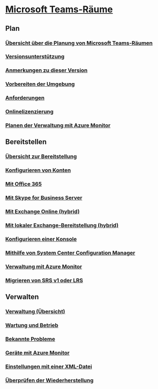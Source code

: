 # [Microsoft Teams-Räume](index.md)
## Plan
### [Übersicht über die Planung von Microsoft Teams-Räumen](../plan-your-deployment/clients-and-devices/skype-room-systems-v2-0.md)
### [Versionsunterstützung](../plan-your-deployment/clients-and-devices/srs2-lifecycle-support.md)
### [Anmerkungen zu dieser Version](../plan-your-deployment/clients-and-devices/srs2-release-note.md)
### [Vorbereiten der Umgebung](../plan-your-deployment/clients-and-devices/srs-v2-prep.md)
### [Anforderungen](../plan-your-deployment/clients-and-devices/requirements.md)
### [Onlinelizenzierung](../../SfbOnline/skype-for-business-and-microsoft-teams-add-on-licensing/license-options-based-on-your-plan/skype-room-systems-v2.md)
### [Planen der Verwaltung mit Azure Monitor](../plan-your-deployment/clients-and-devices/azure-monitor.md)

## Bereitstellen
### [Übersicht zur Bereitstellung](../deploy/deploy-clients/room-systems-v2.md)
### [Konfigurieren von Konten](../deploy/deploy-clients/room-systems-v2-configure-accounts.md)
### [Mit Office 365](../deploy/deploy-clients/with-office-365.md)
### [Mit Skype for Business Server](../deploy/deploy-clients/with-skype-for-business-server-2015.md)
### [Mit Exchange Online (hybrid)](../deploy/deploy-clients/with-exchange-online.md)
### [Mit lokaler Exchange-Bereitstellung (hybrid)](../deploy/deploy-clients/with-exchange-on-premises.md)
### [Konfigurieren einer Konsole](../deploy/deploy-clients/console.md)
### [Mithilfe von System Center Configuration Manager](../deploy/deploy-clients/room-systems-scale.md)
### [Verwaltung mit Azure Monitor](../deploy/deploy-clients/azure-monitor.md)
### [Migrieren von SRS v1 oder LRS](../deploy/deploy-clients/lrs-migration.md)

## Verwalten
### [Verwaltung (Übersicht)](../manage/skype-room-systems-v2/skype-room-systems-v2.md)
### [Wartung und Betrieb](../manage/skype-room-systems-v2/room-systems-v2-operations.md)
### [Bekannte Probleme](../manage/skype-room-systems-v2/known-issues.md)
### [Geräte mit Azure Monitor](../manage/skype-room-systems-v2/azure-monitor.md)
### [Einstellungen mit einer XML-Datei](../manage/skype-room-systems-v2/xml-config-file.md)
### [Überprüfen der Wiederherstellung](../manage/skype-room-systems-v2/recovery-tool.md)

